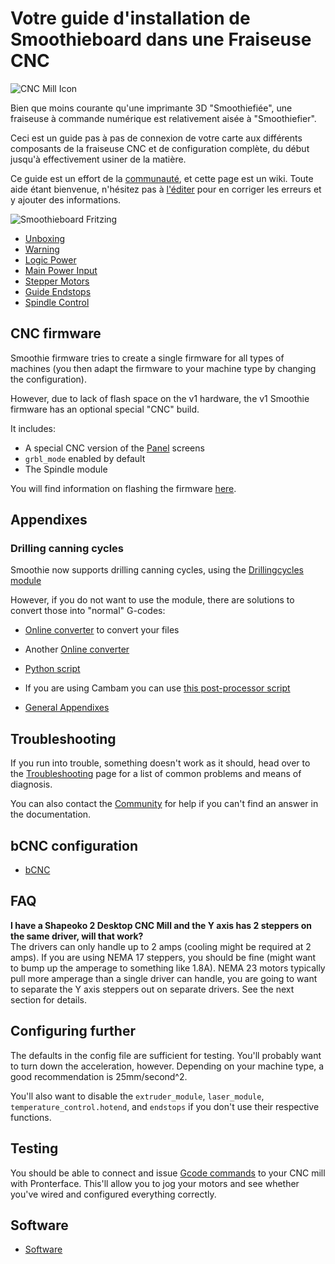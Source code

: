 
# Votre guide d'installation de Smoothieboard dans une Fraiseuse CNC

![CNC Mill Icon](/images/external/http.chibidibidiwah.wdfiles.com.local.files.start.icon.cnc.mill.round.big.png)

Bien que moins courante qu'une imprimante 3D "Smoothiefiée", une fraiseuse à commande numérique est relativement aisée à "Smoothiefier".

Ceci est un guide pas à pas de connexion de votre carte aux différents composants de la fraiseuse CNC et de configuration complète, du début jusqu'à effectivement usiner de la matière.

Ce guide est un effort de la [communauté](http://smoothieware.org/irc), et cette page est un wiki. Toute aide étant bienvenue, n'hésitez pas à [l'éditer](#_editpage) pour en corriger les erreurs et y ajouter des informations.

![Smoothieboard Fritzing](/images/external/https.raw.githubusercontent.com.bouni.smoothieboard.graphics.master.smoothieboard.fritzing.png)

- [Unboxing](unboxing.md)
- [Warning](warning.md)
- [Logic Power](logic-power.md)
- [Main Power Input](main-power-input.md)
- [Stepper Motors](stepper-motors.md)
- [Guide Endstops](guide-endstops.md)
- [Spindle Control](spindle-control.md)

## CNC firmware

Smoothie firmware tries to create a single firmware for all types of machines (you then adapt the firmware to your machine type by changing the configuration).

However, due to lack of flash space on the v1 hardware, the v1 Smoothie firmware has an optional special "CNC" build.

It includes:
- A special CNC version of the [Panel](http://smoothieware.org/panel) screens
- `grbl_mode` enabled by default
- The Spindle module

You will find information on flashing the firmware [here](http://smoothieware.org/getting-smoothie).

## Appendixes

### Drilling canning cycles

Smoothie now supports drilling canning cycles, using the [Drillingcycles module](drillingcycles.md)

However, if you do not want to use the module, there are solutions to convert those into "normal" G-codes:
- [Online converter](http://www.onlfait.ch/CCDCC.js/) to convert your files
- Another [Online converter](http://drillsconversion.appspot.com/#)
- [Python script](https://github.com/garciasa/grbl-drills-cambam/blob/master/convertDrills.py)
- If you are using Cambam you can use [this post-processor script](http://chibidibidiwah.wdfiles.com/local--files/cnc-mill-guide/SmoothiePCB.cbpp)

- [General Appendixes](general-appendixes.md)

## Troubleshooting

If you run into trouble, something doesn't work as it should, head over to the [Troubleshooting](troubleshooting.md) page for a list of common problems and means of diagnosis.

You can also contact the [Community](http://smoothieware.org/irc) for help if you can't find an answer in the documentation.

## bCNC configuration

- [bCNC](bcnc.md)

## FAQ

**I have a Shapeoko 2 Desktop CNC Mill and the Y axis has 2 steppers on the same driver, will that work?**  
The drivers can only handle up to 2 amps (cooling might be required at 2 amps). If you are using NEMA 17 steppers, you should be fine (might want to bump up the amperage to something like 1.8A). NEMA 23 motors typically pull more amperage than a single driver can handle, you are going to want to separate the Y axis steppers out on separate drivers. See the next section for details.

## Configuring further

The defaults in the config file are sufficient for testing. You'll probably want to turn down the acceleration, however. Depending on your machine type, a good recommendation is 25mm/second^2.

You'll also want to disable the `extruder_module`, `laser_module`, `temperature_control.hotend`, and `endstops` if you don't use their respective functions.

## Testing

You should be able to connect and issue [Gcode commands](supported-g-codes.md) to your CNC mill with Pronterface. This'll allow you to jog your motors and see whether you've wired and configured everything correctly.

## Software

- [Software](software.md)
